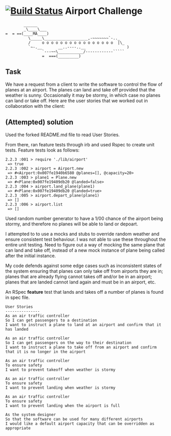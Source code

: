[![Build Status](https://travis-ci.org/hanrattyjen/airport_challenge.svg?branch=master)](https://travis-ci.org/hanrattyjen/airport_challenge)
Airport Challenge
=================

```
        ______
        _\____\___
=  = ==(____MA____)
          \_____\___________________,-~~~~~~~`-.._
          /     o o o o o o o o o o o o o o o o  |\_
          `~-.__       __..----..__                  )
                `---~~\___________/------------`````
                =  ===(_________)

```

Task
-----

We have a request from a client to write the software to control the flow of planes at an airport. The planes can land and take off provided that the weather is sunny. Occasionally it may be stormy, in which case no planes can land or take off.  Here are the user stories that we worked out in collaboration with the client:


(Attempted) solution
---------------------

Used the forked README.md file to read User Stories.

From there, ran feature tests through irb and used Rspec to create unit tests.  Feature tests look as follows:

```
2.2.3 :001 > require './lib/airport'
 => true
2.2.3 :002 > airport = Airport.new
 => #<Airport:0x007fe1940b6580 @planes=[], @capacity=20>
2.2.3 :003 > plane1 = Plane.new
 => #<Plane:0x007fe19409db20 @landed=false>
2.2.3 :004 > airport.land_plane(plane1)
 => #<Plane:0x007fe19409db20 @landed=true>
2.2.3 :005 > airport.depart_plane(plane1)
 => []
2.2.3 :006 > airport.list
 => []
```

Used random number generator to have a 1/00 chance of the airport being stormy, and therefore no planes will be able to land or depoart.

I attempted to to use a mocks and stubs to override random weather and ensure consistent test behaviour. I was not able to use these throughout the entire unit testing. Need to figure out a way of mocking the same plane that can land and take off, instead of a new mock instance of plane being called after the initial instance.

My code defends against some edge cases such as inconsistent states of the system ensuring that planes can only take off from airports they are in; planes that are already flying cannot takes off and/or be in an airport; planes that are landed cannot land again and must be in an airport, etc.

An RSpec **feature** test that lands and takes off a number of planes is found in spec file.



```
User Stories
---------------
As an air traffic controller
So I can get passengers to a destination
I want to instruct a plane to land at an airport and confirm that it has landed

As an air traffic controller
So I can get passengers on the way to their destination
I want to instruct a plane to take off from an airport and confirm that it is no longer in the airport

As an air traffic controller
To ensure safety
I want to prevent takeoff when weather is stormy

As an air traffic controller
To ensure safety
I want to prevent landing when weather is stormy

As an air traffic controller
To ensure safety
I want to prevent landing when the airport is full

As the system designer
So that the software can be used for many different airports
I would like a default airport capacity that can be overridden as appropriate
```
